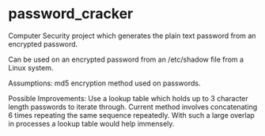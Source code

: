 # password_cracker
Computer Security project which generates the plain text password from an encrypted password.

Can be used on an encrypted password from an /etc/shadow file from a Linux system.

Assumptions:
md5 encryption method used on passwords.

Possible Improvements:
Use a lookup table which holds up to 3 character length passwords to iterate through.
Current method involves concatenating 6 times repeating the same sequence repeatedly.
With such a large overlap in processes a lookup table would help immensely.



